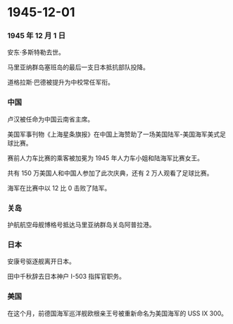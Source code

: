 # 1945-12-01

### 1945 年 12 月 1 日

安东·多斯特勒去世。

马里亚纳群岛塞班岛的最后一支日本抵抗部队投降。

道格拉斯·巴德被提升为中校常任军衔。

### 中国

卢汉被任命为中国云南省主席。

美国军事刊物《上海星条旗报》在中国上海赞助了一场美国陆军-美国海军美式足球比赛。

赛前人力车比赛的乘客被加冕为 1945 年人力车小姐和陆海军比赛女王。

共有 150 万美国人和中国人参加了此次庆典，还有 2 万人观看了足球比赛。

海军在比赛中以 12 比 0 击败了陆军。

### 关岛

护航航空母舰博格号抵达马里亚纳群岛关岛阿普拉港。

### 日本

安康号驱逐舰离开日本。

田中千秋辞去日本神户 I-503 指挥官职务。

### 美国

在这个月，前德国海军巡洋舰欧根亲王号被重新命名为美国海军的 USS IX
300。